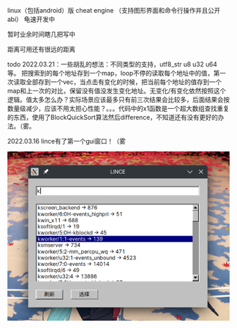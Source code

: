 linux（包括android）版 cheat engine （支持图形界面和命令行操作并且公开abi） 龟速开发中

暂时业余时间瞎几把写中

距离可用还有很远的距离

todo 2022.03.21：一些胡乱的想法：不同类型的支持，utf8_str u8 u32 u64 等。 把搜索到的每个地址存到一个map，loop不停的读取每个地址中的值，第一次读取全部存到一个vec，当点击有变化的时候，把当前每个地址的值存到一个map和上一次的对比，保留没有值没发生变化地址。无变化/有变化依然按照这个逻辑。值太多怎么办？实际场景应该最多只有前三次结果会比较多，后面结果会按数量级减少，应该不用太担心性能？。。。代码中的x1函数是一个超大数组查找重复的东西，使用了BlockQuickSort算法然后difference，不知道还有没有更好的办法。（雾。

2022.03.16 lince有了第一个gui窗口！（雾

![1.img](img/1.png)